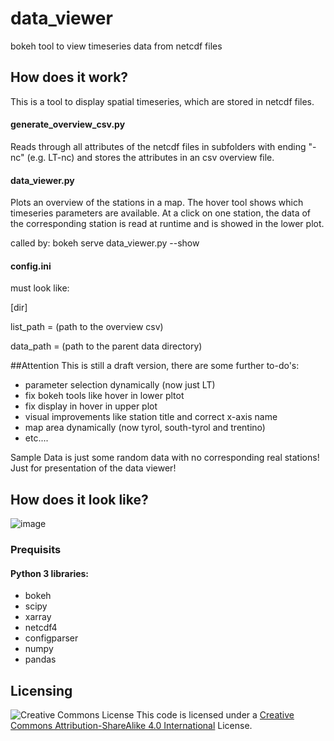 # data_viewer
bokeh tool to view timeseries data from netcdf files

## How does it work?
This is a tool to display spatial timeseries, which are stored in netcdf files. 


#### generate_overview_csv.py
Reads through all attributes of the netcdf files in subfolders with ending "-nc" (e.g. LT-nc) and stores the attributes in an csv overview file. 

#### data_viewer.py
Plots an overview of the stations in a map. The hover tool shows which timeseries parameters are available. At a click on one station, the data of the corresponding station is read at runtime and is showed in the lower plot.

called by:
bokeh serve data_viewer.py --show


#### config.ini
must look like:

[dir]

list_path = (path to the overview csv)

data_path = (path to the parent data directory)


##Attention
This is still a draft version, there are some further to-do's:

* parameter selection dynamically (now just LT)
* fix bokeh tools like hover in lower pltot
* fix display in hover in upper plot
* visual improvements like station title and correct x-axis name
* map area dynamically (now tyrol, south-tyrol and trentino)
* etc.... 

Sample Data is just some random data with no corresponding real stations! Just for presentation of the data viewer!

## How does it look like?
![image](https://i.imgur.com/2Q4Aduo.png)




### Prequisits
#### Python 3 libraries:
* bokeh
* scipy
* xarray
* netcdf4
* configparser
* numpy
* pandas

## Licensing
![Creative Commons License](https://i.creativecommons.org/l/by-sa/4.0/88x31.png)
This code is licensed under a [Creative Commons Attribution-ShareAlike 4.0 International](http://creativecommons.org/licenses/by-sa/4.0/) License.
